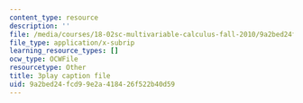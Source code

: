 ```yaml
---
content_type: resource
description: ''
file: /media/courses/18-02sc-multivariable-calculus-fall-2010/9a2bed24fcd99e2a418426f522b40d59_iYFogDTPlRo.srt
file_type: application/x-subrip
learning_resource_types: []
ocw_type: OCWFile
resourcetype: Other
title: 3play caption file
uid: 9a2bed24-fcd9-9e2a-4184-26f522b40d59
---
```


